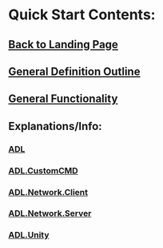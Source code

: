 # Quick Start Contents:

## <a href="https://bytechkr.github.io/ADL/README.md" target="_blank">Back to Landing Page</a>
## <a href="https://bytechkr.github.io/ADL/quick_start/adl_def_outline.html" target="_blank">General Definition Outline</a>
## <a href="https://bytechkr.github.io/ADL/quick_start/adl_functionality.html" target="_blank">General Functionality</a>

## Explanations/Info:
### <a href="https://bytechkr.github.io/ADL/quick_start/adl_explanations.html" target="_blank">ADL</a>
### <a href="https://bytechkr.github.io/ADL/quick_start/adl_customcmd_explanations.html" target="_blank">ADL.CustomCMD</a>
### <a href="https://bytechkr.github.io/ADL/quick_start/adl_network_client_explanation.html" target="_blank">ADL.Network.Client</a>
### <a href="https://bytechkr.github.io/ADL/quick_start/adl_network_server_explanation.html" target="_blank">ADL.Network.Server</a>
### <a href="https://bytechkr.github.io/ADL/quick_start/adl_unity_explanation.html" target="_blank">ADL.Unity</a>
